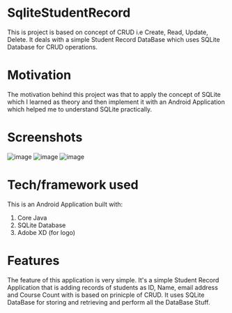 # SqliteStudentRecord
  This is project is based on concept of CRUD i.e Create, Read, Update, Delete. It deals with a simple Student Record DataBase which uses
  SQLite Database for CRUD operations.

# Motivation
  The motivation behind this project was that to apply the concept of SQLite which I learned as theory and then implement it with an Android
  Application which helped me to understand SQLite practically.
  
# Screenshots
![image](https://user-images.githubusercontent.com/57533275/76436200-edfe2700-63dd-11ea-8833-77b17eaff55d.png)
![image](https://user-images.githubusercontent.com/57533275/76435782-78925680-63dd-11ea-9665-7a007c60d4ad.png)
![image](https://user-images.githubusercontent.com/57533275/76436283-0cfcb900-63de-11ea-9350-c29cf8664284.png)


# Tech/framework used
This is an Android Application built with:
1) Core Java
2) SQLite Database
3) Adobe XD (for logo)

# Features
  The feature of this application is very simple. It's a simple Student Record Application that is adding records of students as ID, Name, 
  email address and Course Count with is based on prinicple of CRUD. It uses SQLite DataBase for storing and retrieving and perform all the 
  DataBase Stuff.
  
  
